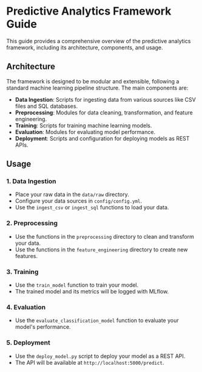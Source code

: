 # Predictive Analytics Framework Guide

This guide provides a comprehensive overview of the predictive analytics framework, including its architecture, components, and usage.

## Architecture

The framework is designed to be modular and extensible, following a standard machine learning pipeline structure. The main components are:

- **Data Ingestion**: Scripts for ingesting data from various sources like CSV files and SQL databases.
- **Preprocessing**: Modules for data cleaning, transformation, and feature engineering.
- **Training**: Scripts for training machine learning models.
- **Evaluation**: Modules for evaluating model performance.
- **Deployment**: Scripts and configuration for deploying models as REST APIs.

## Usage

### 1. Data Ingestion

- Place your raw data in the `data/raw` directory.
- Configure your data sources in `config/config.yml`.
- Use the `ingest_csv` or `ingest_sql` functions to load your data.

### 2. Preprocessing

- Use the functions in the `preprocessing` directory to clean and transform your data.
- Use the functions in the `feature_engineering` directory to create new features.

### 3. Training

- Use the `train_model` function to train your model.
- The trained model and its metrics will be logged with MLflow.

### 4. Evaluation

- Use the `evaluate_classification_model` function to evaluate your model's performance.

### 5. Deployment

- Use the `deploy_model.py` script to deploy your model as a REST API.
- The API will be available at `http://localhost:5000/predict`.
